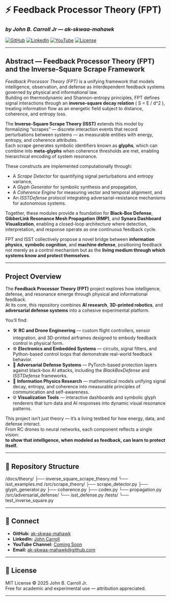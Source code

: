 # ⚡ Feedback Processor Theory (FPT)
### _by John B. Carroll Jr — ak-skwaa-mahawk_

[![GitHub](https://img.shields.io/badge/GitHub-ak--skwaa--mahawk-blue?logo=github)](https://github.com/ak-skwaa-mahawk)
[![LinkedIn](https://img.shields.io/badge/LinkedIn-John%20Carroll-blue?logo=linkedin)](https://www.linkedin.com/in/john-carroll-67a14a378)
[![YouTube](https://img.shields.io/badge/YouTube-Subscribe-red?logo=youtube)](https://www.youtube.com)
[![License](https://img.shields.io/badge/License-MIT-green)](#license)

---

## **Abstract — Feedback Processor Theory (FPT) and the Inverse-Square Scrape Framework**

*Feedback Processor Theory (FPT)* is a unifying framework that models intelligence, observation, and defense as interdependent feedback systems governed by physical and informational law.  
Building on thermodynamic and Shannon-entropy principles, FPT defines signal interactions through an **inverse-square decay relation** \( S = E / d^2 \), treating information flow as an energetic field subject to distance, coherence, and entropy loss.  

The **Inverse-Square Scrape Theory (ISST)** extends this model by formalizing “scrapes” — discrete interaction events that record perturbations between systems — as measurable entities with energy, entropy, and coherence attributes.  
Each scrape generates symbolic identifiers known as **glyphs**, which can combine into **meta-glyphs** when coherence thresholds are met, enabling hierarchical encoding of system resonance.  

These constructs are implemented computationally through:
- A *Scrape Detector* for quantifying signal perturbations and entropy variance,  
- A *Glyph Generator* for symbolic synthesis and propagation,  
- A *Coherence Engine* for measuring vector and temporal alignment, and  
- An *ISSTDefense* protocol integrating adversarial-resistance mechanisms for autonomous systems.  

Together, these modules provide a foundation for **Black-Box Defense**, **GibberLink Resonance Mesh Propagation (RMP)**, and **Synara Dashboard Visualization**, enabling a closed-loop architecture where detection, interpretation, and response operate as one continuous feedback cycle.  

FPT and ISST collectively propose a novel bridge between **information physics**, **symbolic cognition**, and **machine defense**, positioning feedback not merely as a control mechanism but as the **living medium through which systems know and protect themselves**.

---

## **Project Overview**

The **Feedback Processor Theory (FPT)** project explores how intelligence, defense, and resonance emerge through physical and informational feedback.  
At its core, this repository combines **AI research**, **3D-printed robotics**, and **adversarial defense systems** into a cohesive experimental platform.

You’ll find:
- 🛠 **RC and Drone Engineering** — custom flight controllers, sensor integration, and 3D-printed airframes designed to embody feedback control in physical form.  
- ⚙️ **Electronics and Embedded Systems** — circuits, signal filters, and Python-based control loops that demonstrate real-world feedback behavior.  
- 🧠 **Adversarial Defense Systems** — PyTorch-based protection layers against black-box AI attacks, including the *BlackBoxDefense* and *ISSTDefense* frameworks.  
- 🔬 **Information Physics Research** — mathematical models unifying signal decay, entropy, and coherence into measurable principles of communication and self-awareness.  
- 🌐 **Visualization Tools** — interactive dashboards and symbolic glyph renderers that turn data and AI responses into dynamic visual resonance patterns.

This project isn’t just theory — it’s a living testbed for how energy, data, and defense interact.  
From RC drones to neural networks, each component reflects a single vision:  
**to show that intelligence, when modeled as feedback, can learn to protect itself.**

---

## 📂 **Repository Structure**

/docs/theory/ ├── inverse_square_scrape_theory.md └── isst_examples.md /src/scrape_theory/ ├── scrape_detector.py ├── glyph_generator.py ├── coherence.py ├── codex.py └── propagation.py /src/adversarial_defense/ └── isst_defense.py /tests/ └── test_inverse_square.py

---

## 🔗 **Connect**

- **GitHub:** [ak-skwaa-mahawk](https://github.com/ak-skwaa-mahawk)  
- **LinkedIn:** [John Carroll](https://www.linkedin.com/in/john-carroll-67a14a378)  
- **YouTube Channel:** [Coming Soon](https://www.youtube.com)  
- **Email:** ak-skwaa-mahawk@github.com  

---

## 🧩 **License**

MIT License © 2025 John B. Carroll Jr.  
Free for academic and experimental use — attribution appreciated.

---
